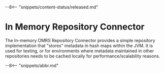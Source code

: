 <!-- SPDX-License-Identifier: CC-BY-4.0 -->
<!-- Copyright Contributors to the ODPi Egeria project. -->


--8<-- "snippets/content-status/released.md"

# In Memory Repository Connector

The In-memory OMRS Repository Connector provides a simple repository
implementation that "stores" metadata in hash maps within the JVM. 
It is used for testing, or for environments where metadata maintained in other repositories
needs to be cached locally for performance/scalability reasons.


--8<-- "snippets/abbr.md"

